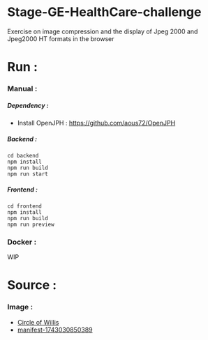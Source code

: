 # Stage-GE-HealthCare-challenge
Exercise on image compression and the display of Jpeg 2000 and Jpeg2000 HT formats in the browser

# Run :

### Manual :

##### Dependency :
- Install OpenJPH : https://github.com/aous72/OpenJPH

##### Backend :
```
cd backend
npm install
npm run build
npm run start
```

##### Frontend :
```
cd frontend
npm install
npm run build
npm run preview
```

### Docker :

WIP

# Source :

### Image :
- [Circle of Willis](https://3dicomviewer.com/dicom-library/)
- [manifest-1743030850389](https://nbia.cancerimagingarchive.net/nbia-search/?saved-cart=nbia-79801734441181908)
